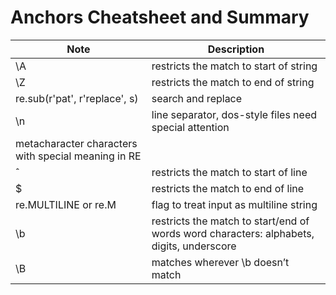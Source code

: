 # Anchors Cheatsheet and Summary
| Note | Description |
| ---- | ----------- |
| \A   | restricts the match to start of string |
| \Z   | restricts the match to end of string |
| re.sub(r'pat', r'replace', s) | search and replace |
| \n | line separator, dos-style files need special attention |
| metacharacter characters with special meaning in RE||
| ˆ | restricts the match to start of line |
| \$ | restricts the match to end of line |
| re.MULTILINE or re.M | flag to treat input as multiline string |
| \b | restricts the match to start/end of words word characters: alphabets, digits, underscore |
| \B | matches wherever \b doesn’t match |
